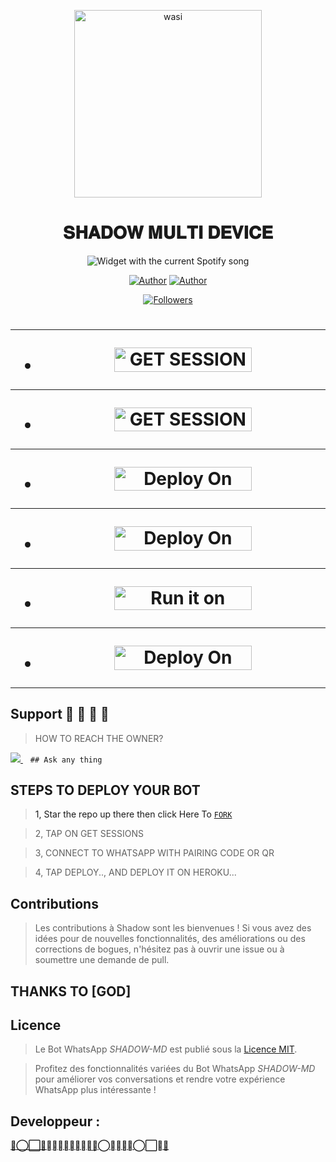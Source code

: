 <p align="center">
 <img alt="wasi" height="300" src="https://telegra.ph/file/c9c0af94510158016f7c6.jpg">


  <h1 align="center">𝐒𝐇𝐀𝐃𝐎𝐖 𝐌𝐔𝐋𝐓𝐈 𝐃𝐄𝐕𝐈𝐂𝐄 </h1>
 </a>
 <div align="center">
 <img src="https://spogit.vercel.app/api?theme=dark&rainbow=true&scan=true" alt="Widget with the current Spotify song"  />
</div>

</p>
<p align="center">
<a href="https://github.com/ShadowWrld"><img title="Author" src="https://img.shields.io/badge/carlydopeboii-black?style=for-the-badge&logo=Github"></a> <a href="https://wa.me/18098042883"><img title="Author" src="https://img.shields.io/badge/CHAT US-black?style=for-the-badge&logo=whatsapp"></a>
<p/>
<p align="center">
<a href="https://github.com/ShadowWrld?tab=followers"><img title="Followers" src="https://img.shields.io/github/followers/ShadowWrld?label=Followers&style=social"></a>
</p></a>                     

   
   <h1 align="center"



***



***
</a></p>
- <a href="https://zokoupairingcode-ykvl.onrender.com/"><img title="GET SESSION OPT 1" src="https://img.shields.io/badge/GET SESSION OPT 1-h?color=pink&style=for-the-badge&logo=bmw" width="220" height="38.45"/></a></p>

***

- <a href="https://shadow-session-id-generator.onrender.com"><img title="GET SESSION OPT 2" src="https://img.shields.io/badge/GET SESSION OPT 2-h?color=red&style=for-the-badge&logo=bmw" width="220" height="38.45"/></a></p>



***

- <a href="https://dashboard.heroku.com/new?button-url=https://github.com/carlydopeboii/SHADOW-MD-BOT&template=https://github.com/carlydopeboii/SHADOW-MD-BOT"><img title="Deploy On Render" src="https://img.shields.io/badge/DEPLOY ON HEROKU-h?color=yellow&style=for-the-badge&logo=heroku" width="220" height="38.45"/></a></p>


***

- <a href="https://render.com"><img title="Deploy On Render" src="https://img.shields.io/badge/DEPLOY ON RENDER-h?color=blue&style=for-the-badge&logo=render" width="220" height="38.45"/></a></p>

***

- <a href="https://uptimerobot.com"><img title="Run it on uptime" src="https://img.shields.io/badge/RUN ON UPTIME-h?color=green&style=for-the-badge&logo=bmw" width="220" height="38.45"/></a></p>

***

- <a href="https://github.com/carlydopeboii"><img title="Deploy On Render" src="https://img.shields.io/badge/DEV INFORMATION-h?color=grey&style=for-the-badge&logo=github" width="220" height="38.45"/></a></p>


***

</p>
   
##


## Support 🧧 🧧 🧧 🧧
> HOW TO REACH THE OWNER? 
 
   
   <a href="https://wa.me/2250701557807">
    <img src="https://img.shields.io/badge/WhatsApp-25D366?style=for-the-badge&logo=whatsapp&logoColor=white" />
  </a>&nbsp;&nbsp;
   <a

    ## Ask any thing

</p>
  
## STEPS TO DEPLOY YOUR BOT


> 1, Star the repo up there then click Here To  [`FORK`](https://github.com/ShadowWrld/SHADOW-MD-BOT/fork)

> 2, TAP ON GET SESSIONS


> 3, CONNECT TO WHATSAPP WITH PAIRING CODE OR QR


> 4, TAP DEPLOY.., AND DEPLOY IT ON HEROKU...

</p>








</p>

## Contributions

> Les contributions à Shadow sont les bienvenues ! Si vous avez des idées pour de nouvelles fonctionnalités, des améliorations ou des corrections de bogues, n'hésitez pas à ouvrir une issue ou à soumettre une demande de pull.
## THANKS TO [GOD]
                
## Licence

> Le Bot WhatsApp *SHADOW-MD* est publié sous la [Licence MIT](https://opensource.org/licenses/MIT).

> Profitez des fonctionnalités variées du Bot WhatsApp *SHADOW-MD* pour améliorer vos conversations et rendre votre expérience WhatsApp plus intéressante !


## Developpeur :
 
  [**🌹⃝⃞⃟𝚂𝙷𝙰𝙳𝙾𝚆𝄟✮͢≛⃝𝚆𝚁𝙻𝙳⃝⃞⃟🌹**](https://github.com/carlydopeboii/SHADOW-MD-BOT/)
